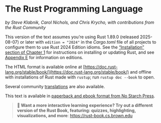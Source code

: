 # The Rust Programming Language

_by Steve Klabnik, Carol Nichols, and Chris Krycho, with contributions from the
Rust Community_

This version of the text assumes you’re using Rust 1.89.0 (released 2025-08-07)
or later with `edition = "2024"` in the *Cargo.toml* file of all projects to
configure them to use Rust 2024 Edition idioms. See the [“Installation” section
of Chapter 1][install]<!-- ignore --> for instructions on installing or
updating Rust, and see [Appendix E][appendix-e]<!-- ignore --> for information
on editions.

The HTML format is available online at
[https://doc.rust-lang.org/stable/book/](https://doc.rust-lang.org/stable/book/)
and offline with installations of Rust made with `rustup`; run `rustup doc
--book` to open.

Several community [translations] are also available.

This text is available in [paperback and ebook format from No Starch
Press][nsprust].

[install]: ch01-01-installation.html
[appendix-e]: appendix-05-editions.html
[nsprust]: https://nostarch.com/rust-programming-language-3rd-edition
[translations]: appendix-06-translation.html

> **🚨 Want a more interactive learning experience? Try out a different version
> of the Rust Book, featuring: quizzes, highlighting, visualizations, and
> more**: <https://rust-book.cs.brown.edu>
